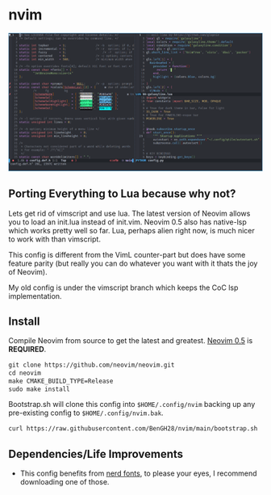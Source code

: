 # nvim

![nvim](https://github.com/BenGH28/dots/blob/master/.screenshots/nvim-lua-config.png)

## Porting Everything to Lua because why not?

Lets get rid of vimscript and use lua.  The latest version of Neovim allows you to load an init.lua instead of init.vim.
Neovim 0.5 also has native-lsp which works pretty well so far.  Lua, perhaps alien right now, is much nicer to work with than vimscript.

This config is different from the VimL counter-part but does have some feature parity (but really you can do whatever you want with it
thats the joy of Neovim).

My old config is under the vimscript branch which keeps the CoC lsp implementation.

## Install

Compile Neovim from source to get the latest and greatest.
[Neovim 0.5](https://github.com/neovim/neovim) is **REQUIRED**.

```
git clone https://github.com/neovim/neovim.git
cd neovim
make CMAKE_BUILD_TYPE=Release
sudo make install
```

Bootstrap.sh will clone this config into `$HOME/.config/nvim`
backing up any pre-existing config to `$HOME/.config/nvim.bak`.

```sh
curl https://raw.githubusercontent.com/BenGH28/nvim/main/bootstrap.sh | sh
```

## Dependencies/Life Improvements

- This config benefits from [nerd fonts](https://github.com/ryanoasis/nerd-fonts.git), to please your eyes,
I recommend downloading one of those.
